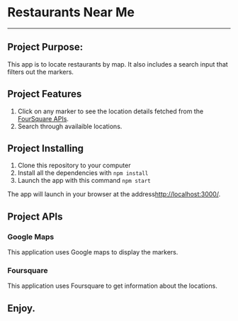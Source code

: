 # Restaurants Near Me
---

## Project Purpose:
This app is to locate restaurants by map. It also includes a search input that filters out the markers. 

## Project Features
1. Click on any marker to see the location details fetched from the [FourSquare APIs](https://developer.foursquare.com/).
2. Search through availaible locations.

## Project Installing
1. Clone this repository to your computer
2. Install all the dependencies with `npm install`
3. Launch the app with this command `npm start`

The app will launch in your browser at the address[http://localhost:3000/](http://localhost:3000/).

## Project APIs

### Google Maps
This application uses Google maps to display the markers.

### Foursquare
This application uses Foursquare to get information about the locations.

## Enjoy.
